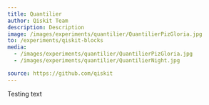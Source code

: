 ```yaml
---
title: Quantilier
author: Qiskit Team
description: Description
image: /images/experiments/quantilier/QuantilierPizGloria.jpg
to: /experiments/qiskit-blocks
media:
  - /images/experiments/quantilier/QuantilierPizGloria.jpg
  - /images/experiments/quantilier/QuantilierNight.jpg

source: https://github.com/qiskit
---
```

Testing text
